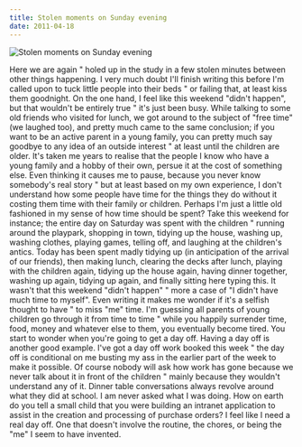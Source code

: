 ```yaml
---
title: Stolen moments on Sunday evening
date: 2011-04-18
---
```


![Stolen moments on Sunday evening](https://source.unsplash.com/l7dbl-sUg3k/1600x900)

Here we are again " holed up in the study in a few stolen minutes between other things happening. I very much doubt I'll finish writing this before I'm called upon to tuck little people into their beds " or failing that, at least kiss them goodnight. On the one hand, I feel like this weekend "didn't happen", but that wouldn't be entirely true " it's just been busy. While talking to some old friends who visited for lunch, we got around to the subject of "free time" (we laughed too), and pretty much came to the same conclusion; if you want to be an active parent in a young family, you can pretty much say goodbye to any idea of an outside interest " at least until the children are older. It's taken me years to realise that the people I know who have a young family and a hobby of their own, persue it at the cost of something else. Even thinking it causes me to pause, because you never know somebody's real story " but at least based on my own experience, I don't understand how some people have time for the things they do without it costing them time with their family or children. Perhaps I'm just a little old fashioned in my sense of how time should be spent? Take this weekend for instance; the entire day on Saturday was spent with the children " running around the playpark, shopping in town, tidying up the house, washing up, washing clothes, playing games, telling off, and laughing at the children's antics. Today has been spent madly tidying up (in anticipation of the arrival of our friends), then making lunch, clearing the decks after lunch, playing with the children again, tidying up the house again, having dinner together, washing up again, tidying up again, and finally sitting here typing this. It wasn't that this weekend "didn't happen" " more a case of "I didn't have much time to myself". Even writing it makes me wonder if it's a selfish thought to have " to miss "me" time. I'm guessing all parents of young children go through it from time to time " while you happily surrender time, food, money and whatever else to them, you eventually become tired. You start to wonder when you're going to get a day off. Having a day off is another good example. I've got a day off work booked this week " the day off is conditional on me busting my ass in the earlier part of the week to make it possible. Of course nobody will ask how work has gone because we never talk about it in front of the children " mainly because they wouldn't understand any of it. Dinner table conversations always revolve around what they did at school. I am never asked what I was doing. How on earth do you tell a small child that you were building an intranet application to assist in the creation and processing of purchase orders? I feel like I need a real day off. One that doesn't involve the routine, the chores, or being the "me" I seem to have invented.